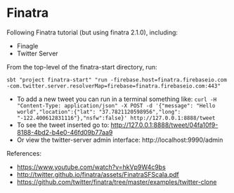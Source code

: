 # Finatra
Following Finatra tutorial (but using finatra 2.1.0), including:
- Finagle
- Twitter Server


From the top-level of the finatra-start directory, run:

```sbt "project finatra-start" "run -firebase.host=finatra.firebaseio.com -com.twitter.server.resolverMap=firebase=finatra.firebaseio.com:443"```

- To add a new tweet you can run in a terminal something like:
```curl -H "Content-Type: application/json" -X POST -d '{"message": "Hello world","location":{"lat": "37.7821120598956","long": "-122.400612831116"},"nsfw":false}' http://127.0.0.1:8888/tweet```
- To see the tweet inserted go to: http://127.0.0.1:8888/tweet/04fa10f9-8188-4bd2-b4e0-46fd09b77aa9
- Or view the twitter-server admin interface: http://localhost:9990/admin 


References:
- https://www.youtube.com/watch?v=hkVp9W4c9bs
- http://twitter.github.io/finatra/assets/FinatraSFScala.pdf
- https://github.com/twitter/finatra/tree/master/examples/twitter-clone
